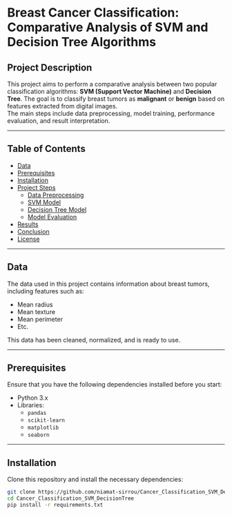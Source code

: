 # Breast Cancer Classification: Comparative Analysis of SVM and Decision Tree Algorithms

## Project Description
This project aims to perform a comparative analysis between two popular classification algorithms: **SVM (Support Vector Machine)** and **Decision Tree**. The goal is to classify breast tumors as **malignant** or **benign** based on features extracted from digital images.  
The main steps include data preprocessing, model training, performance evaluation, and result interpretation.

---

## Table of Contents
- [Data](#data)
- [Prerequisites](#prerequisites)
- [Installation](#installation)
- [Project Steps](#project-steps)
  - [Data Preprocessing](#data-preprocessing)
  - [SVM Model](#svm-model)
  - [Decision Tree Model](#decision-tree-model)
  - [Model Evaluation](#model-evaluation)
- [Results](#results)
- [Conclusion](#conclusion)
- [License](#license)

---

## Data
The data used in this project contains information about breast tumors, including features such as:
- Mean radius
- Mean texture
- Mean perimeter
- Etc.  

This data has been cleaned, normalized, and is ready to use.

---

## Prerequisites
Ensure that you have the following dependencies installed before you start:
- Python 3.x
- Libraries: 
  - `pandas`
  - `scikit-learn`
  - `matplotlib`
  - `seaborn`

---

## Installation
Clone this repository and install the necessary dependencies:  
```bash
git clone https://github.com/niamat-sirrou/Cancer_Classification_SVM_DecisionTree.git
cd Cancer_Classification_SVM_DecisionTree
pip install -r requirements.txt
